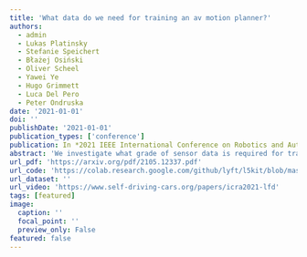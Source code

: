 ```yaml
---
title: 'What data do we need for training an av motion planner?'
authors:
  - admin
  - Lukas Platinsky
  - Stefanie Speichert
  - Błażej Osiński
  - Oliver Scheel
  - Yawei Ye
  - Hugo Grimmett
  - Luca Del Pero
  - Peter Ondruska
date: '2021-01-01'
doi: ''
publishDate: '2021-01-01'
publication_types: ['conference']
publication: In *2021 IEEE International Conference on Robotics and Automation (ICRA)*
abstract: 'We investigate what grade of sensor data is required for training an imitation-learning-based AV planner on human expert demonstration. Machine-learned planners are very hungry for training data, which is usually collected using vehicles equipped with the same sensors used for autonomous operation. This is costly and non-scalable. If cheaper sensors could be used for collection instead, data availability would go up, which is crucial in a field where data volume requirements are large and availability is small. We present experiments using up to 1000 hours worth of expert demonstration and find that training with 10x lower-quality data outperforms 1x AV-grade data in terms of planner performance. The important implication of this is that cheaper sensors can indeed be used. This serves to improve data access and democratize the field of imitation-based motion planning. Alongside this, we perform a sensitivity analysis of planner performance as a function of perception range, field-of-view, accuracy, and data volume, and the reason why lower-quality data still provide good planning results.'
url_pdf: 'https://arxiv.org/pdf/2105.12337.pdf'
url_code: 'https://colab.research.google.com/github/lyft/l5kit/blob/master/examples/planning/train.ipynb'
url_dataset: ''
url_video: 'https://www.self-driving-cars.org/papers/icra2021-lfd'
tags: [featured]
image:
  caption: ''
  focal_point: ''
  preview_only: False
featured: false
---
```


